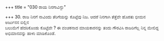 +++
title = "030 ರಾಯ ನಿನಗಾವಿನ್ದು"

+++
30. ರಾಜ ನಿನಗೆ ನಾವಿಂದು ತೆರಿಗೆಯನ್ನು ಕೊಟ್ಟೆವು ನಿಜ. ಆದರೆ ನಿನಗಾಗಿ ತೆತ್ತೆವೇ ಹೊರತು ಭೀಮನ ಅರ್ಜುನನ ಬಿಲ್ಲಿನ   
ಬಲುಮೆಗೆ ಹೆದರಿಕೊಂಡು ಕೊಟ್ಟೆವೇ ? ಈ ವಂಚಕನಾದ ಮಾಯಕಾರನನ್ನು ತಂದು ಗೌರವಿಸಿ ರಾಜರಿಗೆಲ್ಲ ನಿನ್ನ ಮೇಲಿದ್ದ ಅಭಿಮಾನವನ್ನು ಹಾಳು ಮಾಡಿಕೊಂಡೆ.